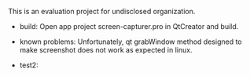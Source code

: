This is an evaluation project for undisclosed organization.

- build:
Open app project screen-capturer.pro in QtCreator and build.

- known problems:
Unfortunately, qt grabWindow method designed to make screenshot does not work as expected in linux.

- test2:
